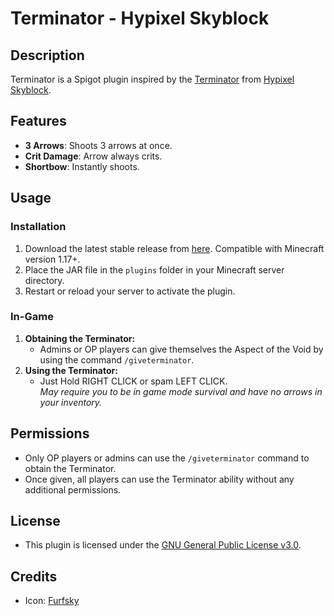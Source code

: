 # Terminator - Hypixel Skyblock

## Description
Terminator is a Spigot plugin inspired by the [Terminator](https://wiki.hypixel.net/Terminator) from [Hypixel Skyblock](https://wiki.hypixel.net/Main_Page).

## Features
- **3 Arrows**: Shoots 3 arrows at once.
- **Crit Damage**: Arrow always crits.
- **Shortbow**: Instantly shoots.

## Usage
### Installation
1. Download the latest stable release from [here](https://github.com/VermeilChan/Terminator/releases/latest). Compatible with Minecraft version 1.17+.
2. Place the JAR file in the `plugins` folder in your Minecraft server directory.
3. Restart or reload your server to activate the plugin.

### In-Game
1. **Obtaining the Terminator:**
   - Admins or OP players can give themselves the Aspect of the Void by using the command `/giveterminator`.
2. **Using the Terminator:**
   - Just Hold RIGHT CLICK or spam LEFT CLICK.<br>
   _May require you to be in game mode survival and have no arrows in your inventory._

## Permissions
- Only OP players or admins can use the `/giveterminator` command to obtain the Terminator.
- Once given, all players can use the Terminator ability without any additional permissions.

## License
- This plugin is licensed under the [GNU General Public License v3.0](LICENSE).

## Credits
- Icon: [Furfsky](https://furfsky.net/)
